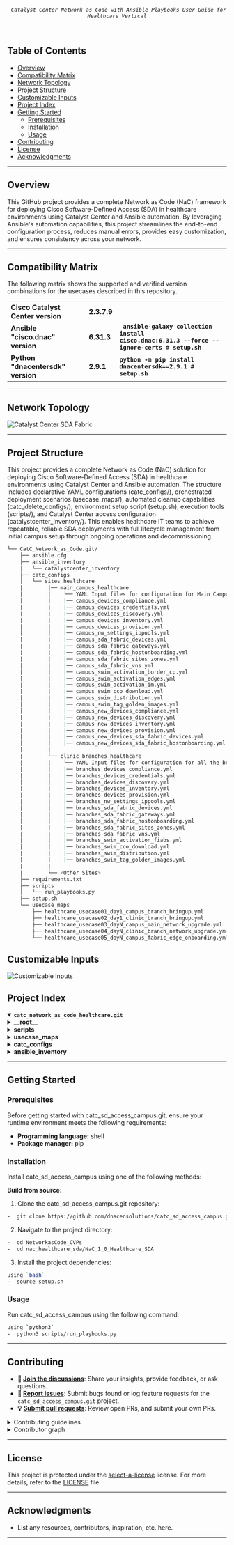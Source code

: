 <p align="center">
	<em><code> Catalyst Center Network as Code with Ansible Playbooks User Guide for Healthcare Vertical</code></em>
</p>
<p align="center">
	<!-- default option, no dependency badges. -->
</p>
<br>

##  Table of Contents

- [Overview](#overview)
- [Compatibility Matrix](#compatibility-matrix)
- [Network Topology](#network-topology)  
- [Project Structure](#project-structure)
- [Customizable Inputs](#customizable-inputs)
- [Project Index](#project-index)
- [Getting Started](#getting-started)
  - [Prerequisites](#prerequisites)
  - [Installation](#installation)
  - [Usage](#usage)
- [Contributing](#contributing)
- [License](#license)
- [Acknowledgments](#acknowledgments)

---
## Overview
This GitHub project provides a complete Network as Code (NaC) framework for deploying Cisco Software-Defined Access (SDA) in healthcare environments using Catalyst Center and Ansible automation.
By leveraging Ansible's automation capabilities, this project streamlines the end-to-end configuration process, reduces manual errors, provides easy customization, and ensures consistency across your network.

---
## Compatibility Matrix
The following matrix shows the supported and verified version combinations for the usecases described in this repository.
			<table>
			<tr>
				<td><b>Cisco Catalyst Center version	</b></td>
				<td><b>2.3.7.9</b></td>
			</tr>
			<tr>
				<td><b>Ansible "cisco.dnac" version</b></td>
				<td><b>6.31.3</b></td>
				<td><b><code> ansible-galaxy collection install cisco.dnac:6.31.3 --force --ignore-certs # setup.sh </code></b></td>
			</tr>
			<tr>
				<td><b>Python "dnacentersdk" version </b></td>
				<td><b>2.9.1</b></td>
				<td><b><code>python -m pip install dnacentersdk==2.9.1 # setup.sh </code></b></td>
			</tr>
			</table>

---
## Network Topology
![Catalyst Center SDA Fabric](images_healthcare_sda/Catc_Healthcare_SDA_Topology.jpg)

---
## Project Structure
This project provides a complete Network as Code (NaC) solution for deploying Cisco Software-Defined Access (SDA) in healthcare environments using Catalyst Center and Ansible automation. The structure includes declarative YAML configurations (catc_configs/), orchestrated deployment scenarios (usecase_maps/), automated cleanup capabilities (catc_delete_configs/), environment setup script (setup.sh), execution tools (scripts/), and Catalyst Center access configuration (catalystcenter_inventory/). This enables healthcare IT teams to achieve repeatable, reliable SDA deployments with full lifecycle management from initial campus setup through ongoing operations and decommissioning.

```sh
└── CatC_Network_as_Code.git/
    ├── ansible.cfg
    ├── ansible_inventory
    │   └── catalystcenter_inventory
    ├── catc_configs
    │   └── sites_healthcare
    |        |── main_campus_healthcare
    |        |    └── YAML Input files for configuration for Main Campus Site
    |        |    |── campus_devices_compliance.yml
    |        |    |── campus_devices_credentials.yml
    |        |    |── campus_devices_discovery.yml
    |        |    |── campus_devices_inventory.yml
    |        |    |── campus_devices_provision.yml
    |        |    |── campus_nw_settings_ippools.yml
    |        |    |── campus_sda_fabric_devices.yml
    |        |    |── campus_sda_fabric_gateways.yml
    |        |    |── campus_sda_fabric_hostonboarding.yml
    |        |    |── campus_sda_fabric_sites_zones.yml
    |        |    |── campus_sda_fabric_vns.yml
    |        |    |── campus_swim_activation_border_cp.yml
    |        |    |── campus_swim_activation_edges.yml
    |        |    |── campus_swim_activation_im.yml
    |        |    |── campus_swim_cco_download.yml
    |        |    |── campus_swim_distribution.yml
    |        |    |── campus_swim_tag_golden_images.yml
    |        |    |── campus_new_devices_compliance.yml
    |        |    |── campus_new_devices_discovery.yml
    |        |    |── campus_new_devices_inventory.yml
    |        |    |── campus_new_devices_provision.yml
    |        |    |── campus_new_devices_sda_fabric_devices.yml
    |        |    |── campus_new_devices_sda_fabric_hostonboarding.yml
    |        |    
    |        └── clinic_branches_healthcare
    |        |    └── YAML Input files for configuration for all the brnaches sites 
    |        |    |── branches_devices_compliance.yml
    |        |    |── branches_devices_credentials.yml
    |        |    |── branches_devices_discovery.yml
    |        |    |── branches_devices_inventory.yml
    |        |    |── branches_devices_provision.yml
    |        |    |── branches_nw_settings_ippools.yml
    |        |    |── branches_sda_fabric_devices.yml
    |        |    |── branches_sda_fabric_gateways.yml
    |        |    |── branches_sda_fabric_hostonboarding.yml
    |        |    |── branches_sda_fabric_sites_zones.yml
    |        |    |── branches_sda_fabric_vns.yml
    |        |    |── branches_swim_activation_fiabs.yml
    |        |    |── branches_swim_cco_download.yml
    |        |    |── branches_swim_distribution.yml
    |        |    |── branches_swim_tag_golden_images.yml
    |        |    
    |        └── <Other Sites> 
    ├── requirements.txt
    ├── scripts
    │   └── run_playbooks.py
    ├── setup.sh
    └── usecase_maps
        ├── healthcare_usecase01_day1_campus_branch_bringup.yml
        ├── healthcare_usecase02_day1_clinic_branch_bringup.yml
        ├── healthcare_usecase03_dayN_campus_main_network_upgrade.yml
        ├── healthcare_usecase04_dayN_clinic_branch_network_upgrade.yml
        └── healthcare_usecase05_dayN_campus_fabric_edge_onboarding.yml
```
## Customizable Inputs
![Customizable Inputs](images_healthcare_sda/guideline.jpg)

## Project Index
<details open>
	<summary><b><code>catc_network_as_code_healthcare.git</code></b></summary>
	<details> <!-- __root__ submodule -->
		<summary><b>__root__</b></summary>
		<blockquote>
			<table>
			<tr>
				<td><b><a href='https://github.com/DNACENSolutions/NetworkasCode_CVPs/tree/main/nac_healthcare_sda/NaC_1_0_Healthcare_SDA/setup.sh'>setup.sh</a></b></td>
				<td><code>-  Setup script to create your python environment and install catalyst center python sdk (dnacentersdk) and ansible collection (cisco.dnac)</code></td>
			</tr>
			<tr>
				<td><b><a href='https://github.com/DNACENSolutions/NetworkasCode_CVPs/tree/main/nac_healthcare_sda/NaC_1_0_Healthcare_SDA/requirements.txt'>requirements.txt</a></b></td>
				<td><code>-  This file contains the required python modules. this file is used by setup.sh script</code></td>
			</tr>
			</table>
		</blockquote>
	</details>
	<details> <!-- scripts submodule -->
		<summary><b>scripts</b></summary>
		<blockquote>
			<table>
			<tr>
				<td><b><a href='https://github.com/DNACENSolutions/NetworkasCode_CVPs/tree/main/nac_healthcare_sda/NaC_1_0_Healthcare_SDA/scripts/run_playbooks.py'>run_playbooks.py</a></b></td>
				<td><code>-  This python tool is to run the ansible playbooks with inputs files preprogrammed in the usecase_maps files. the tool lets you choose option to validate the input, execute the playbook or do both. further it gives option for user to run the catalyst center configuration use cases individually, or in a sub-group of use case, or all the use case in the order specified in the input file selected from usecase_maps directory.</code></td>
			</tr>
			</table>
		</blockquote>
	</details>
	<details> <!-- usecase_maps submodule -->
		<summary><b>usecase_maps </b></summary>
		<blockquote>
			<table>
			<tr>
			    <td><b><a href='https://github.com/DNACENSolutions/NetworkasCode_CVPs/tree/main/nac_healthcare_sda/NaC_1_0_Healthcare_SDA/usecase_maps/healthcare_usecase01_day1_campus_branch_bringup.yml'>healthcare_usecase01_day1_<br>campus_branch_bringup.yml</a></b><br><br>
				<img src="images_healthcare_sda/Campus_small.jpg" width="240" >
				</td>
			<td>
				<code>- This yaml usecase deploys a large main campus fabric with below scale :</code> <br> 
				<code>  2 co-located border/cps, 100 fabric edges; </code><br> 
				<code>  64 virtual networks, 256 ip pools; </code><br>
				<code>  onboard all 150 ports on a 3-member-stack fabric edge </code><br>
                <code>- This usecase consists of 9 operations in below sequence :</code><br>
                <code>  #step1: campus site devices discovery </code><br>
                <code>  #step2: campus site create sda fabric sites fabric zones</code><br>
                <code>  #step3: campus site reserve ip address pools </code><br>
                <code>  #step4: campus site assign virtual networks to fabric </code><br>
                <code>  #step5: campus site assign l2 and l3 gateways to fabric </code><br>
                <code>  #step6: campus site assign devices inventory properties </code><br>
                <code>  #step7: campus site assign and provision devices</code><br>
                <code>  #step8: campus site add devices to fabric site as boder, cp and edge nodes </code><br>
                <code>  #step9: campus site enable host onboarding in fabric edge devices </code>
			</td>
			</tr>
			<tr>
				<td><b><a href='https://github.com/DNACENSolutions/NetworkasCode_CVPs/tree/main/nac_healthcare_sda/NaC_1_0_Healthcare_SDA/usecase_maps/healthcare_usecase02_day1_clinic_branch_bringup.yml'>healthcare_usecase02_day1_<br>clinic_branch_bringup.yml</a></b><br><br>
				 <img src="images_healthcare_sda/Branch_small.jpg" width="240">
				</td>
                <td>
				<code>- This yaml usecase deploys 50 remote branch fiab sites, each with ip transit and sda transit enabled. </code><br>
                <code>- This usecase consists of 8 operations in below sequence :</code><br>
                <code>  #step1: branch sites devices discovery </code><br>
                <code>  #step2: branch sites create sda fabric sites </code><br>
                <code>  #step3: branch sites reserve ip address pools </code><br>
                <code>  #step4: branch sites assign virtual networks to fabric </code><br>
                <code>  #step5: branch sites assign l2 and l3 gateways to fabric </code><br>
                <code>  #step6: branch sites assign devices inventory properties</code><br>
                <code>  #step7: branch sites assign and provision devices </code><br>
                <code>  #step8: branch sites add devices to fabric site as fiab (border|cp|edge) with ip transit and sda transit </code>
				</td>
			</tr>
			<tr>
				<td><b><a href='https://github.com/DNACENSolutions/NetworkasCode_CVPs/tree/main/nac_healthcare_sda/NaC_1_0_Healthcare_SDA/usecase_maps/healthcare_usecase03_dayN_campus_main_network_upgrade.yml'>healthcare_usecase03_dayn_<br>campus_main_network_upgrade.yml</a></b></td>
                <td>
				<code>- This yaml usecase performs network upgrade at main campus site: </code><br>
				<code>  2 co-located border/cps;</code><br>
				<code>  1 intermediate node; </code><br>
				<code>  10 fabric edges </code><br>
                <code>- This usecase consists of 7 operations in below sequence :</code><br>
                <code>  #step1: swim upgrade the devices on sites - cco download</code><br>
                <code>  #step2: swim upgrade the devices on sites - tagging golden images</code><br>
                <code>  #step3: swim upgrade the devices on sites - image distribution</code><br>
                <code>  #step4: swim upgrade the devices on sites - image activation on edge nodes</code><br>
                <code>  #step5: swim upgrade the devices on sites - image activation on intermedia-nodes</code><br>
                <code>  #step6: swim upgrade the devices on sites - image activation on border-cp-nodes</code><br>
                <code>  #step7: post swim network devices compliance check</code>
				</td>
			</tr>
			<tr>
				<td><b><a href='https://github.com/DNACENSolutions/NetworkasCode_CVPs/tree/main/nac_healthcare_sda/NaC_1_0_Healthcare_SDA/usecase_maps/healthcare_usecase04_dayN_clinic_branch_network_upgrade.yml'>healthcare_usecase04_dayn_<br>clinic_branch_network_upgrade.ym</a></b></td>
                <td>
				<code>- This yaml usecase performs network ugrade at 5 remote branches, each with fiab.</code><br>
                <code>- This usecase consists of 5 operations in below sequence : </code><br>
                <code>  #step1: swim upgrade the devices on sites - cco download</code><br>
                <code>  #step2: swim upgrade the devices on sites - tagging golden images</code><br>
                <code>  #step3: swim upgrade the devices on sites - image distribution</code><br>
                <code>  #step4: swim upgrade the devices on sites - image activation on fiab nodes</code><br>
                <code>  #step5: post swim network devices compliance check </code>
				</td>
			</tr>
			<tr>
				<td><b><a href='https://github.com/DNACENSolutions/NetworkasCode_CVPs/tree/main/nac_healthcare_sda/NaC_1_0_Healthcare_SDA/usecase_maps/healthcare_usecase05_dayN_campus_fabric_edge_onboarding.yml'>healthcare_usecase05_dayn_<br>campus_fabric_edge_onboarding.yml</a></b></td>
                <td>
				<code>- This yaml usecase performs network expansion via onboarding a new fabric edge and onboarding all ports on this edge device for wired and wireless applications. </code><br>
                <code>- This usecase consists of 6 operations in below sequence:</code><br>
                <code>  #step1 : discover new devices for the site</code><br>
                <code>  #step2 : assign new devices inventory properties</code><br>
                <code>  #step3 : assign new devices to sites and provision new devices on sites</code><br>
                <code>  #step4 : add new devices to fabric as edge(s) </code><br>
                <code>  #step5 : manage host port onboarding on new edge devices</code><br>
                <code>  #step6 : check network compliance on new devices </code>
				</td>
			</tr>
			</table>
		</blockquote>
	</details>
	<details> <!-- catc_configs submodule -->
		<summary><b>catc_configs</b></summary>
		<blockquote>
			<details>
				<summary><b>sites</b></summary>
				<blockquote>
					<details>
						<summary><b>main_campus_healthcare</b></summary>
						<blockquote>
							<table>
							<tr>
								<td><b><a href='https://github.com/DNACENSolutions/NetworkasCode_CVPs/tree/main/nac_healthcare_sda/NaC_1_0_Healthcare_SDA/catc_configs/sites_healthcare/main_campus_healthcare/campus_devices_discovery.yml'> campus_devices_discovery.yml </a></b></td>
								<td>
								<code>- This file contains configurations required to discover network devices and add them to the inventory.</code><br> 
								<code>- This example discovers devices via ip address range(s) </code><br> 
								<code>- Related playbook <a href='https://github.com/cisco-en-programmability/catalyst-center-ansible-iac/blob/main/workflows/device_discovery/readme.md'>device_discovery_playbook</a></code>
								</td>
							</tr>
							<tr>
								<td><b><a href='https://github.com/DNACENSolutions/NetworkasCode_CVPs/tree/main/nac_healthcare_sda/NaC_1_0_Healthcare_SDA/catc_configs/sites_healthcare/main_campus_healthcare/campus_sda_fabric_sites_zones.yml'>campus_sda_fabric_sites_zones.yml</a></b></td>
								<td>
								<code>- This file contains configuration required to create fabric sites. </code><br> 
								<code>- This example create a single fabric site. </code><br>
								<code>- Related playbook <a href='https://github.com/cisco-en-programmability/catalyst-center-ansible-iac/blob/main/workflows/sda_fabric_sites_zones/readme.md'>sda_fabric_sites_zones_playbook</a></code>
								</td>
							</tr>
							<tr>
								<td><b><a href='https://github.com/DNACENSolutions/NetworkasCode_CVPs/tree/main/nac_healthcare_sda/NaC_1_0_Healthcare_SDA/catc_configs/sites_healthcare/main_campus_healthcare/campus_nw_settings_ippools.yml'>campus_nw_settings_ippools.yml</a></b></td>
								<td>
									<code>- This file contains configurations required to design and reserve the IP pools for the site.</code><br>
									<code>- This example reserves 256 IP pools for the campus site.</code><br>
									<code>- Related playbook <a href='https://github.com/cisco-en-programmability/catalyst-center-ansible-iac/blob/main/workflows/network_settings/readme.md'>network_settings_playbook</a></code>
								</td>
							</tr>
							<tr>
								<td><b><a href='https://github.com/DNACENSolutions/NetworkasCode_CVPs/tree/main/nac_healthcare_sda/NaC_1_0_Healthcare_SDA/catc_configs/sites_healthcare/main_campus_healthcare/campus_sda_fabric_vns.yml'>campus_sda_fabric_vns.yml</a></b></td>
								<td>
									<code>- This file contains configurations required to assign VNs (virtual networks) to fabric sites.</code><br>
									<code>- This example assigns a total of 64 VNs to a single fabric.</code><br><br>
									<code>⚠️ Scale consideration:</code><br>
									<code>- Catalyst Center 2.3.7.9 R-API for adding VNs supports max 20 VNs per payload. For more than 20, construct YAML in blocks (each block &lt;=20 VNs).</code><br><br>
									<code>✏️ Example YAML (add 40 VNs to a fabric):</code><br>
									<code>sda_fabric_virtual_networks_details:</code><br>
									<code># add first 20 VNs</code><br>
									<code>- virtual_networks:</code><br>
									<code>&emsp;- vn_name: "scale_vn_1"</code><br>
									<code>&emsp;&emsp;fabric_site_locations:</code><br>
									<code>&emsp;&emsp;...</code><br>
									<code>&emsp;- vn_name: "scale_vn_20"</code><br>
									<code>&emsp;&emsp;fabric_site_locations:</code><br>
									<code># add next 20 VNs</code><br>
									<code>- virtual_networks:</code><br>
									<code>&emsp;- vn_name: "scale_vn_21"</code><br>
									<code>&emsp;&emsp;fabric_site_locations:</code><br>
									<code>&emsp;&emsp;...</code><br>
									<code>&emsp;- vn_name: "scale_vn_40"</code><br>
									<code>&emsp;&emsp;fabric_site_locations:</code><br><br>
									<code>- Related playbook <a href='https://github.com/cisco-en-programmability/catalyst-center-ansible-iac/blob/main/workflows/sda_virtual_networks_l2_l3_gateways/readme.md'>sda_virtual_networks_l2_l3_gateways_playbook</a></code>
								</td>
							</tr>
							<tr>
								<td><b><a href='https://github.com/DNACENSolutions/NetworkasCode_CVPs/tree/main/nac_healthcare_sda/NaC_1_0_Healthcare_SDA/catc_configs/sites_healthcare/main_campus_healthcare/campus_sda_fabric_gateways.yml'>campus_sda_fabric_gateways.yml</a></b></td>
								<td>
									<code>- This file contains configurations required to assign L2 and L3 (anycast) gateways to fabric sites.</code><br>
									<code>- This example assigns a total of 256 L3 anycast gateways (4 gateways per VN × 64 VNs).</code><br><br>
									<code>⚠️ Scale consideration:</code><br>
									<code>- Catalyst Center 2.3.7.9 R-API for adding gateways supports max 20 gateways per payload. For more than 20, construct YAML in blocks (each block &lt;=20 gateways).</code><br><br>
									<code>✏️ Example YAML (add 40 gateways to a fabric):</code><br>
									<code>sda_fabric_virtual_networks_details:</code><br>
									<code># add first 20 gateways</code><br>
									<code>- anycast_gateways:</code><br>
									<code>&emsp;- vn_name: "any_vn"</code><br>
									<code>&emsp;&emsp;fabric_site_locations:</code><br>
									<code>&emsp;&emsp;ip_pool_name: "scale_pool_1"</code><br>
									<code>&emsp;&emsp;...</code><br>
									<code>&emsp;- vn_name: "any_vn"</code><br>
									<code>&emsp;&emsp;fabric_site_locations:</code><br>
									<code>&emsp;&emsp;ip_pool_name: "scale_pool_20"</code><br>
									<code># add next 20 gateways</code><br>
									<code>- anycast_gateways:</code><br>
									<code>&emsp;- vn_name: "any_vn"</code><br>
									<code>&emsp;&emsp;fabric_site_locations:</code><br>
									<code>&emsp;&emsp;ip_pool_name: "scale_pool_21"</code><br>
									<code>&emsp;&emsp;...</code><br>
									<code>&emsp;- vn_name: "any_vn"</code><br>
									<code>&emsp;&emsp;fabric_site_locations:</code><br>
									<code>&emsp;&emsp;ip_pool_name: "scale_pool_40"</code><br><br>
									<code>- Related playbook <a href='https://github.com/cisco-en-programmability/catalyst-center-ansible-iac/blob/main/workflows/sda_virtual_networks_l2_l3_gateways/readme.md'>sda_virtual_networks_l2_l3_gateways_playbook</a></code>
								</td>
							</tr>
							<tr>
								<td><b><a href='https://github.com/DNACENSolutions/NetworkasCode_CVPs/tree/main/nac_healthcare_sda/NaC_1_0_Healthcare_SDA/catc_configs/sites_healthcare/main_campus_healthcare/campus_devices_inventory.yml'>campus_devices_inventory.yml</a></b></td>
								<td>
									<code>- This file contains configurations for inventory operations: add, assign to site, provision, update, resync, role change, delete.</code><br>
									<code>- This example assigns roles (access, distribution, core, border) to all devices.</code><br>
									<code>- Related playbook <a href='https://github.com/cisco-en-programmability/catalyst-center-ansible-iac/blob/main/workflows/inventory/readme.md'>inventory_playbook</a></code>
								</td>
							</tr>
							<tr>
								<td><b><a href='https://github.com/DNACENSolutions/NetworkasCode_CVPs/tree/main/nac_healthcare_sda/NaC_1_0_Healthcare_SDA/catc_configs/sites_healthcare/main_campus_healthcare/campus_devices_provision.yml'>campus_devices_provision.yml</a></b></td>
								<td>
									<code>- This file contains configurations for provisioning operations (assign, provision, reprovision, unprovision).</code><br>
									<code>- This example assigns devices to the site and provisions them.</code><br>
									<code>- Related playbook <a href='https://github.com/cisco-en-programmability/catalyst-center-ansible-iac/blob/main/workflows/provision/readme.md'>provision_playbook</a></code>
								</td>
							</tr>
							<tr>
								<td><b><a href='https://github.com/DNACENSolutions/NetworkasCode_CVPs/tree/main/nac_healthcare_sda/NaC_1_0_Healthcare_SDA/catc_configs/sites_healthcare/main_campus_healthcare/campus_sda_fabric_devices.yml'>campus_sda_fabric_devices.yml</a></b></td>
								<td>
									<code>- This file contains configurations for fabric device roles (control plane, border, edge, wireless controller) and border L2/L3 handoff settings.</code><br>
									<code>- This example assigns 2 border/CP nodes and 100 edge nodes in a single fabric site.</code><br><br>
									<code>⚠️ Performance consideration:</code><br>
									<code>- When multiple fabric sites exist, place all devices for the same fabric into a single list to generate one fabric task, reducing orchestration overhead.</code><br>
									<code>✏️ Example (2 fabric sites):</code><br>
									<code>fabric_devices_details:</code><br>
									<code>- fabric_devices:</code><br>
									<code>&emsp;fabric_name: "scale_fabric_1"</code><br>
									<code>&emsp;device_config:</code><br>
									<code>&emsp;&emsp;- device_ip: ip_1</code><br>
									<code>&emsp;&emsp;&emsp;device_roles: [control_plane_node, border_node]</code><br>
									<code>&emsp;&emsp;- device_ip: ip_2</code><br>
									<code>&emsp;&emsp;&emsp;device_roles: [edge_node]</code><br>
									<code>&emsp;&emsp;...</code><br>
									<code>- fabric_devices:</code><br>
									<code>&emsp;fabric_name: "scale_fabric_2"</code><br>
									<code>&emsp;device_config:</code><br>
									<code>&emsp;&emsp;- device_ip: ip_a</code><br>
									<code>&emsp;&emsp;&emsp;device_roles: [control_plane_node, border_node]</code><br>
									<code>&emsp;&emsp;- device_ip: ip_b</code><br>
									<code>&emsp;&emsp;&emsp;device_roles: [edge_node]</code><br><br>
									<code>⚠️ Dependency consideration:</code><br>
									<code>- If a fabric site has zones, create/control-plane/border devices at the site level before adding devices under zones.</code><br>
									<code>✏️ Example (site + child zone):</code><br>
									<code>fabric_devices_details:</code><br>
									<code>- fabric_devices:</code><br>
									<code>&emsp;fabric_name: "fabric_site"</code><br>
									<code>&emsp;device_config:</code><br>
									<code>&emsp;&emsp;- device_ip: ip_cp_border</code><br>
									<code>&emsp;&emsp;&emsp;device_roles: [control_plane_node, border_node]</code><br>
									<code>&emsp;&emsp;- device_ip: ip_edge_1</code><br>
									<code>&emsp;&emsp;&emsp;device_roles: [edge_node]</code><br>
									<code>- fabric_devices:</code><br>
									<code>&emsp;fabric_name: "fabric_zone"</code><br>
									<code>&emsp;device_config:</code><br>
									<code>&emsp;&emsp;- device_ip: ip_zone_edge_1</code><br>
									<code>&emsp;&emsp;&emsp;device_roles: [edge_node]</code><br><br>
									<code>⚠️ Scale consideration:</code><br>
									<code>- Catalyst Center 2.3.7.9 R-API max: 50 devices per payload per fabric. The playbook auto-batches beyond 50 while you can still list all devices together.</code><br>
									<code>✏️ Example (100 devices single fabric):</code><br>
									<code>fabric_devices_details:</code><br>
									<code>- fabric_devices:</code><br>
									<code>&emsp;fabric_name: "big_fabric_site"</code><br>
									<code>&emsp;device_config:</code><br>
									<code>&emsp;&emsp;- device_ip: ip_1</code><br>
									<code>&emsp;&emsp;&emsp;device_roles: [control_plane_node, border_node]</code><br>
									<code>&emsp;&emsp;- device_ip: ip_2</code><br>
									<code>&emsp;&emsp;&emsp;device_roles: [edge_node]</code><br>
									<code>&emsp;&emsp;...</code><br>
									<code>&emsp;&emsp;- device_ip: ip_100</code><br>
									<code>&emsp;&emsp;&emsp;device_roles: [edge_node]</code><br>
									<code>- Related playbook <a href='https://github.com/cisco-en-programmability/catalyst-center-ansible-iac/blob/main/workflows/sda_fabric_device_roles/readme.md'>sda_fabric_device_roles_playbook</a></code>
								</td>
							</tr>
							<tr>
								<td><b><a href='https://github.com/DNACENSolutions/NetworkasCode_CVPs/tree/main/nac_healthcare_sda/NaC_1_0_Healthcare_SDA/catc_configs/sites_healthcare/main_campus_healthcare/campus_sda_fabric_hostonboarding.yml'>campus_sda_fabric_hostonboarding.yml</a></b></td>
								<td>
									<code>- This file contains configurations for host (port) onboarding: add/update/delete port assignments and port channels.</code><br>
									<code>- This example onboards 150+ ports on a 3-member stack edge.</code><br>
									<code>⚠️ Scale: API supports max 400 ports per payload; split large sets into blocks.</code><br>
									<code>- Related playbook <a href='https://github.com/cisco-en-programmability/catalyst-center-ansible-iac/blob/main/workflows/sda_hostonboarding/readme.md'>sda_hostonboarding_playbook</a></code>
								</td>
							</tr>
							<tr>
								<td><b><a href='https://github.com/DNACENSolutions/NetworkasCode_CVPs/tree/main/nac_healthcare_sda/NaC_1_0_Healthcare_SDA/catc_configs/sites_healthcare/main_campus_healthcare/campus_swim_cco_download.yml'>campus_swim_cco_download.yml</a></b></td>
								<td>
									<code>- This file contains configurations for image lifecycle: CCO download, tagging, distribution, activation.</code><br>
									<code>- This example downloads Catalyst images from CCO into the repository.</code><br>
									<code>- Related playbook <a href='https://github.com/cisco-en-programmability/catalyst-center-ansible-iac/blob/main/workflows/swim/readme.md'>swim_playbook</a></code>
								</td>
							</tr>
							<tr>
								<td><b><a href='https://github.com/DNACENSolutions/NetworkasCode_CVPs/tree/main/nac_healthcare_sda/NaC_1_0_Healthcare_SDA/catc_configs/sites_healthcare/main_campus_healthcare/campus_swim_tag_golden_images.yml'>campus_swim_tag_golden_images.yml</a></b></td>
								<td>
									<code>- This file contains configurations for golden image tagging and management.</code><br>
									<code>- This example tags golden images for target devices.</code><br>
									<code>- Related playbook <a href='https://github.com/cisco-en-programmability/catalyst-center-ansible-iac/blob/main/workflows/swim/readme.md'>swim_playbook</a></code>
								</td>
							</tr>
							<tr>
								<td><b><a href='https://github.com/DNACENSolutions/NetworkasCode_CVPs/tree/main/nac_healthcare_sda/NaC_1_0_Healthcare_SDA/catc_configs/sites_healthcare/main_campus_healthcare/campus_swim_distribution.yml'>campus_swim_distribution.yml</a></b></td>
								<td>
									<code>- This file contains configurations for image distribution to devices.</code><br>
									<code>- This example distributes staged images to targets.</code><br>
									<code>- Related playbook <a href='https://github.com/cisco-en-programmability/catalyst-center-ansible-iac/blob/main/workflows/swim/readme.md'>swim_playbook</a></code>
								</td>
							</tr>
							<tr>
								<td><b><a href='https://github.com/DNACENSolutions/NetworkasCode_CVPs/tree/main/nac_healthcare_sda/NaC_1_0_Healthcare_SDA/catc_configs/sites_healthcare/main_campus_healthcare/campus_swim_activation_edges.yml'>campus_swim_activation_edges.yml</a></b></td>
								<td>
									<code>- This file contains configurations for image activation on edge devices.</code><br>
									<code>- This example activates images on edge nodes.</code><br>
									<code>- Related playbook <a href='https://github.com/cisco-en-programmability/catalyst-center-ansible-iac/blob/main/workflows/swim/readme.md'>swim_playbook</a></code>
								</td>
							</tr>
							<tr>
								<td><b><a href='https://github.com/DNACENSolutions/NetworkasCode_CVPs/tree/main/nac_healthcare_sda/NaC_1_0_Healthcare_SDA/catc_configs/sites_healthcare/main_campus_healthcare/campus_swim_activation_im.yml'>campus_swim_activation_im.yml</a></b></td>
								<td>
									<code>- This file contains configurations for image activation on intermediate devices.</code><br>
									<code>- This example activates images on intermediate nodes.</code><br>
									<code>- Related playbook <a href='https://github.com/cisco-en-programmability/catalyst-center-ansible-iac/blob/main/workflows/swim/readme.md'>swim_playbook</a></code>
								</td>
							</tr>
							<tr>
								<td><b><a href='https://github.com/DNACENSolutions/NetworkasCode_CVPs/tree/main/nac_healthcare_sda/NaC_1_0_Healthcare_SDA/catc_configs/sites_healthcare/main_campus_healthcare/campus_swim_activation_border_cp.yml'>campus_swim_activation_border_cp.yml</a></b></td>
								<td>
									<code>- This file contains configurations for image activation on border and control-plane devices.</code><br>
									<code>- This example activates images on border/CP nodes.</code><br>
									<code>- Related playbook <a href='https://github.com/cisco-en-programmability/catalyst-center-ansible-iac/blob/main/workflows/swim/readme.md'>swim_playbook</a></code>
								</td>
							</tr>
							<tr>
								<td><b><a href='https://github.com/DNACENSolutions/NetworkasCode_CVPs/tree/main/nac_healthcare_sda/NaC_1_0_Healthcare_SDA/catc_configs/sites_healthcare/main_campus_healthcare/campus_devices_compliance.yml'>campus_devices_compliance.yml</a></b></td>
								<td>
									<code>- This file contains configurations for device compliance assessment.</code><br>
									<code>- This example runs compliance checks on multiple fabric devices.</code><br>
									<code>- Related playbook <a href='https://github.com/cisco-en-programmability/catalyst-center-ansible-iac/blob/main/workflows/network_compliance/readme.md'>network_compliance_playbook</a></code>
								</td>
							</tr>
							<tr>
								<td><b><a href='https://github.com/DNACENSolutions/NetworkasCode_CVPs/tree/main/nac_healthcare_sda/NaC_1_0_Healthcare_SDA/catc_configs/sites_healthcare/main_campus_healthcare/campus_new_devices_discovery.yml'>campus_new_devices_discovery.yml</a></b></td>
								<td>
									<code>- This file contains configurations required to discover new network devices and add them to the inventory.</code><br>
									<code>- This example discovers a single new device.</code><br>
									<code>- Related playbook <a href='https://github.com/cisco-en-programmability/catalyst-center-ansible-iac/blob/main/workflows/device_discovery/readme.md'>device_discovery_playbook</a></code>
								</td>
							</tr>							
							<tr>
								<td><b><a href='https://github.com/DNACENSolutions/NetworkasCode_CVPs/tree/main/nac_healthcare_sda/NaC_1_0_Healthcare_SDA/catc_configs/sites_healthcare/main_campus_healthcare/campus_new_devices_inventory.yml'>campus_new_devices_inventory.yml</a></b></td>
								<td>
									<code>- This file contains configurations for inventory operations for a newly discovered device.</code><br>
									<code>- This example assigns the access role to the new device.</code><br>
									<code>- Related playbook <a href='https://github.com/cisco-en-programmability/catalyst-center-ansible-iac/blob/main/workflows/inventory/readme.md'>inventory_playbook</a></code>
								</td>
							</tr>
							<tr>
								<td><b><a href='https://github.com/DNACENSolutions/NetworkasCode_CVPs/tree/main/nac_healthcare_sda/NaC_1_0_Healthcare_SDA/catc_configs/sites_healthcare/main_campus_healthcare/campus_new_devices_provision.yml'>campus_new_devices_provision.yml</a></b></td>
								<td>
									<code>- This file contains provisioning configurations for the newly discovered device.</code><br>
									<code>- This example assigns the new device to the site and provisions it.</code><br>
									<code>- Related playbook <a href='https://github.com/cisco-en-programmability/catalyst-center-ansible-iac/blob/main/workflows/provision/readme.md'>provision_playbook</a></code>
								</td>
							</tr>
							<tr>
								<td><b><a href='https://github.com/DNACENSolutions/NetworkasCode_CVPs/tree/main/nac_healthcare_sda/NaC_1_0_Healthcare_SDA/catc_configs/sites_healthcare/main_campus_healthcare/campus_new_devices_sda_fabric_devices.yml'>campus_new_devices_sda_fabric_devices.yml</a></b></td>
								<td>
									<code>- This file contains configurations to add the new device to the fabric as an edge node.</code><br>
									<code>- This example assigns fabric edge role to the new device.</code><br>
									<code>- Related playbook <a href='https://github.com/cisco-en-programmability/catalyst-center-ansible-iac/blob/main/workflows/sda_fabric_device_roles/readme.md'>sda_fabric_device_roles_playbook</a></code>
								</td>
							</tr>							
							<tr>
								<td><b><a href='https://github.com/DNACENSolutions/NetworkasCode_CVPs/tree/main/nac_healthcare_sda/NaC_1_0_Healthcare_SDA/catc_configs/sites_healthcare/main_campus_healthcare/campus_new_devices_compliance.yml'>campus_new_devices_compliance.yml</a></b></td>
								<td>
									<code>- This file contains configurations to perform compliance check on the new device.</code><br>
									<code>- This example runs compliance for a single device.</code><br>
									<code>- Related playbook <a href='https://github.com/cisco-en-programmability/catalyst-center-ansible-iac/blob/main/workflows/network_compliance/readme.md'>network_compliance_playbook</a></code>
								</td>
							</tr>							
							</table>
						</blockquote>
					</details>
					<details>
						<summary><b>clinic_branches_healthcare</b></summary>
						<blockquote>
							<table>
							<tr>
								<td><b><a href='https://github.com/DNACENSolutions/NetworkasCode_CVPs/tree/main/nac_healthcare_sda/NaC_1_0_Healthcare_SDA/catc_configs/sites_healthcare/clinic_branches_healthcare/branches_device_discovery.yml'>branches_device_discovery.yml</a></b></td>
								<td>
								<code>- This file contains configurations required to discover network devices and add them to the inventory. </code><br>
								<code>- This example discovers devices via ip address range(s)</code><br>
								<code>- Related playbook <a href='https://github.com/cisco-en-programmability/catalyst-center-ansible-iac/blob/main/workflows/device_discovery/readme.md'>device_discovery_playbook</a></code>
								</td>
							</tr>
							<tr>
								<td><b><a href='https://github.com/DNACENSolutions/NetworkasCode_CVPs/tree/main/nac_healthcare_sda/NaC_1_0_Healthcare_SDA/catc_configs/sites_healthcare/clinic_branches_healthcare/branches_sda_fabric_sites_zones.yml'>branches_sda_fabric_sites_zones.yml</a></b></td>
								<td>
								<code>- This file contains configuration required to create fabric sites. </code><br>
								<code>- This example creates 50 remote branch sites with closed-authetication profile </code><br> 
								<code>- Related playbook <a href='https://github.com/cisco-en-programmability/catalyst-center-ansible-iac/blob/main/workflows/sda_fabric_sites_zones/readme.md'>sda_fabric_sites_zones_playbook</a></code>
								</td>
							</tr>
							<tr>
								<td><b><a href='https://github.com/DNACENSolutions/NetworkasCode_CVPs/tree/main/nac_healthcare_sda/NaC_1_0_Healthcare_SDA/catc_configs/sites_healthcare/clinic_branches_healthcare/branches_nw_settings_ippools.yml'>branches_nw_settings_ippools.yml</a></b></td>
								<td>
								<code>- This file contains configurations required to design and reserve the ip pools for the site.</code> <br>
								<code>- This example reserves 150 ip pools across 50 branch sites. </code><br>
								<code>- Reserve ip address pools for each branch sites. <br> ❯ related playbook <a href='https://github.com/cisco-en-programmability/catalyst-center-ansible-iac/blob/main/workflows/network_settings/readme.md'>network_settings_playbook</a></code>
								</td>
							</tr>
							<tr>
								<td><b><a href='https://github.com/DNACENSolutions/NetworkasCode_CVPs/tree/main/nac_healthcare_sda/NaC_1_0_Healthcare_SDA/catc_configs/sites_healthcare/clinic_branches_healthcare/branches_sda_fabric_vns.yml'>branches_sda_fabric_vns.yml</a></b></td>
								<td>
								<code>- This file contains configurations required to assign vns (virtual networks) to fabric sites.</code><br>
								<code>- This example assign 50 vns across 50 fabric sites (1 vns per fabric x 50 fabric sites), and assign infra_vn to all 50 fabric sites </code><br>
								<code>⚠️ Scale consideration:</code><br>
								<code>catc 2.3.7.9 rapi for adding vn supports max 20 vn per payload. with more than 20 vns, yaml needs to be constructed in blocks where each block contains 20 vns.</code><br>
								<code>catc 2.3.7.9 rapi for adding vn , a single virtual network cannot be assigned to more than 200 unique fabric sites or zones in a single request. with more than 200 fabric sites/zones which shared the same vn, yaml needs to be constructed in blocks where each block contains 200 sites/zones.</code><br>
								<code>✏️ example yaml (add 40 vns to fabric)</code><br>
								<code>sda_fabric_virtual_networks_details:</code><br>
								<code># add first 20 vn</code><br>
								<code>- virtual_networks:</code><br>
								<code>&emsp; - vn_name: "scale_vn_1"</code><br>
								<code>&emsp; &emsp;   fabric_site_locations:</code><br>
								<code>&emsp; &emsp;   ...</code><br>
								<code>&emsp; - vn_name: "scale_vn_20"</code><br>
								<code>&emsp; &emsp;    fabric_site_locations:</code><br>
								<code># add next 20 vn</code><br>
								<code>- virtual_networks:</code><br>
								<code>&emsp; - vn_name: "scale_vn_21"</code><br>
								<code>&emsp; &emsp;   fabric_site_locations:</code><br>
								<code>&emsp; &emsp;   ...</code><br>
								<code>&emsp; - vn_name: "scale_vn_40"</code><br>
								<code>&emsp; &emsp;  fabric_site_locations:</code><br>
								<code>✏️ example yaml (add 1 vns to 300 fabric sites)</code><br>
								<code>sda_fabric_virtual_networks_details:</code><br>
								<code># assign "infra_vn" to first 200 sites</code><br>
								<code>- virtual_networks:</code><br>
								<code>&emsp; - vn_name: "infra_vn"</code><br>
								<code>&emsp; &emsp;   fabric_site_locations:</code><br>
								<code>&emsp; &emsp; &emsp; - site_name_hierarchy: "branch_site_1"</code><br>
								<code>&emsp; &emsp; &emsp; &emsp; fabric_type:  "fabric_site"</code><br>
								<code>&emsp; &emsp;   ...</code><br>
								<code>&emsp; &emsp; &emsp; - site_name_hierarchy: "branch_site_200"</code><br>
								<code>&emsp; &emsp; &emsp; &emsp; fabric_type:  "fabric_site"</code><br>
								<code># assign "infra_vn" to next 100 sites</code><br>
								<code>- virtual_networks:</code><br>
								<code>&emsp; - vn_name: "infra_vn"</code><br>
								<code>&emsp; &emsp;   fabric_site_locations:</code><br>
								<code>&emsp; &emsp; &emsp; - site_name_hierarchy: "branch_site_201"</code><br>
								<code>&emsp; &emsp; &emsp; &emsp; fabric_type:  "fabric_site"</code><br>
								<code>&emsp; &emsp;   ...</code><br>
								<code>&emsp; &emsp; &emsp; - site_name_hierarchy: "branch_site_300"</code><br>
								<code>&emsp; &emsp; &emsp; &emsp; fabric_type:  "fabric_site"</code><br>
								<code>-  related playbook <a href='https://github.com/cisco-en-programmability/catalyst-center-ansible-iac/blob/main/workflows/sda_virtual_networks_l2_l3_gateways/readme.md'>sda_virtual_networks_l2_l3_gateways_playbook</a></code>
								</td>
							</tr>
							<tr>
								<td><b><a href='https://github.com/DNACENSolutions/NetworkasCode_CVPs/tree/main/nac_healthcare_sda/NaC_1_0_Healthcare_SDA/catc_configs/sites_healthcare/clinic_branches_healthcare/branches_sda_fabric_gateways.yml'>branches_sda_fabric_gateways.yml</a></b></td>
								</td>
								<td>
								<code>-  This file contains configurations required to assign l2 gateways and l3 gateways to fabric sites.</code><br>
								<code>-  This example assign total 100 l3 anycast gateways to fabric sites. 2 gateways per fabric_site x 50 fabric sites.</code><br>
								<code>⚠️ Scale consideration:</code><br>
								<code>catc 2.3.7.9 rapi for adding gw supports max 20 gw per payload. with more than 20 gws, yaml needs to be constructed in blocks where each block contains 20 gws.</code><br>
								<code>✏️ example yaml (add 40 gws to fabric)</code><br>
								<code>sda_fabric_virtual_networks_details:</code><br>
								<code># add first 20 gateways</code><br>
								<code>- anycast_gateways:</code><br>
								<code>&emsp; - vn_name: "any_vn"</code><br>
								<code>&emsp; &emsp;   fabric_site_locations:</code><br>
								<code>&emsp; &emsp;   ip_pool_name: "scale_pool_1"</code><br>
								<code>&emsp; &emsp;   ...</code><br>
								<code>&emsp; - vn_name: "any_vn"</code><br>
								<code>&emsp; &emsp;   fabric_site_locations:</code><br>
								<code>&emsp; &emsp;   ip_pool_name: "scale_pool_20"</code><br>
								<code># add next 20 gateways</code><br>
								<code>- anycast_gateways:</code><br>
								<code>&emsp; - vn_name: "any_vn"</code><br>
								<code>&emsp; &emsp;   fabric_site_locations:</code><br>
								<code>&emsp; &emsp;   ip_pool_name: "scale_pool_21"</code><br>
								<code>&emsp; &emsp;   ...</code><br>
								<code>&emsp; - vn_name: "any_vn"</code><br>
								<code>&emsp; &emsp;   fabric_site_locations:</code><br>
								<code>&emsp; &emsp;   ip_pool_name: "scale_pool_40"</code><br>
								<code>-  assign 2 l3 gateways to each of the 50 fabric sites.</code><br>
								<code>❯ related playbook <a href='https://github.com/cisco-en-programmability/catalyst-center-ansible-iac/blob/main/workflows/sda_virtual_networks_l2_l3_gateways/readme.md'>sda_virtual_networks_l2_l3_gateways_playbook</a></code>
								</td>
							</tr>
							<tr>
								<td><b><a href='https://github.com/DNACENSolutions/NetworkasCode_CVPs/tree/main/nac_healthcare_sda/NaC_1_0_Healthcare_SDA/catc_configs/sites_healthcare/clinic_branches_healthcare/branches_inventory.yml'>branches_inventory.yml</a></b></td>
								<td>
								<code>- This file contains configuration related to various inventory management tasks within your network, such as adding devices, assigning devices to sites, provisioning, updating devices, resyncing  devices, changing device roles, and deleting devices from the inventory. </code><br>
								<code>- This example assigns inventory role - Access - to all 50 devices accorss 50 sites. </code><br>
								<code>- Related playbook <a href='https://github.com/cisco-en-programmability/catalyst-center-ansible-iac/blob/main/workflows/inventory/readme.md'>inventory_playbook</a></code>
								</td>
							</tr>
							<tr>
								<td><b><a href='https://github.com/DNACENSolutions/NetworkasCode_CVPs/tree/main/nac_healthcare_sda/NaC_1_0_Healthcare_SDA/catc_configs/sites_healthcare/clinic_branches_healthcare/branches_devices_provision.yml'>branches_devices_provision.yml</a></b></td>
								<td>
								<code>- This file contains configurations related to device provisioning, such as assigning device to sites, provisioning, reprovisioning and deleting provisioned devices in catalyst center inventory. </code><br> 
								<code>- This example assigns devices to sites and provision devices in all 50 sites. </code><br>
								<code>- Related playbook <a href='https://github.com/cisco-en-programmability/catalyst-center-ansible-iac/blob/main/workflows/provision/readme.md'>provision_playbook</a></code>
								</td>
							</tr>
							<tr>
								<td><b><a href='https://github.com/DNACENSolutions/NetworkasCode_CVPs/tree/main/nac_healthcare_sda/NaC_1_0_Healthcare_SDA/catc_configs/sites_healthcare/clinic_branches_healthcare/branches_sda_fabric_devices.yml'>branches_sda_fabric_devices.yml</a></b></td>
								<td>
								<code>- This file contains configurations related to fabric device roles, such as assigning and managing device roles (control plane node, edge node, border node, wireless controller) within the sda fabric. this file also contains configuration of border settings for layer 2 and layer 3 handoffs. </code><br> 
								<code>- This example assigns all 50 fiab (border/cp/edge) across 50 fabric sites (1 fiab per fabric_site x 50 fabric sites) </code><br>
								<code>- Related playbook <a href='https://github.com/cisco-en-programmability/catalyst-center-ansible-iac/blob/main/workflows/sda_hostonboarding/readme.md'>sda_hostonboarding_playbook</a></code>
								</td>
							</tr>
							<tr>
								<td><b><a href='https://github.com/DNACENSolutions/NetworkasCode_CVPs/tree/main/nac_healthcare_sda/NaC_1_0_Healthcare_SDA/catc_configs/sites_healthcare/clinic_branches_healthcare/branches_swim_cco_download.yml'>branches_swim_cco_download.yml</a></b></td>
								<td>
								<code>- This file contains configuration related to manage and upgrade software images on cisco devices, such as image download, golden image tagging, image distribution and image activation </code><br>
								<code>- This example download catalyst switch software image from cco to catalyst center image repository . </code><br>
								<code>- Related playbook <a href='https://github.com/cisco-en-programmability/catalyst-center-ansible-iac/blob/main/workflows/swim/readme.md'>swim_playbook</a></code>
								</td>
							</tr>
							<tr>
								<td><b><a href='https://github.com/DNACENSolutions/NetworkasCode_CVPs/tree/main/nac_healthcare_sda/NaC_1_0_Healthcare_SDA/catc_configs/sites_healthcare/clinic_branches_healthcare/branches_swim_tag_golden_images.yml'>branches_swim_tag_golden_images.yml</a></b></td>
								<td>
								<code>- This file contains configuration related to manage and upgrade software images on cisco devices, such as image download, golden image tagging, image distribution and image activation </code><br>
								<code>- This example tags golden images for devices . </code><br>
								<code>- Related playbook <a href='https://github.com/cisco-en-programmability/catalyst-center-ansible-iac/blob/main/workflows/swim/readme.md'>swim_playbook</a></code>
								</td>
							</tr>
							<tr>
								<td><b><a href='https://github.com/DNACENSolutions/NetworkasCode_CVPs/tree/main/nac_healthcare_sda/NaC_1_0_Healthcare_SDA/catc_configs/sites_healthcare/clinic_branches_healthcare/branches_swim_distribution.yml'>branches_swim_distribution.yml</a></b></td>
								<td>
								<code>-  This file contains configuration related to manage and upgrade software images on cisco devices, such as image downloading, golden image tagging, image distribution and image activation. </code><br>
								<code>-  This example distribute images to the targeted devices. </code><br>
								<code>-  related playbook <a href='https://github.com/cisco-en-programmability/catalyst-center-ansible-iac/blob/main/workflows/swim/readme.md'>swim_playbook</a></code>
								</td>
							</tr>
							<tr>
								<td><b><a href='https://github.com/DNACENSolutions/NetworkasCode_CVPs/tree/main/nac_healthcare_sda/NaC_1_0_Healthcare_SDA/catc_configs/sites_healthcare/clinic_branches_healthcare/branches_swim_activation_fiabs.yml'>branches_swim_activation_fiabs.yml</a></b></td>
								<td>
								<code>- This file contains configuration related to management of device compliances. </code><br>
								<code>- This example performs compliance check on all the newly upgraded devices. </code><br>
								<code>- Related playbook <a href='https://github.com/cisco-en-programmability/catalyst-center-ansible-iac/blob/main/workflows/swim/readme.md'>swim_playbook</a></code>
								</td>
							</tr>
							<tr>
								<td><b><a href='https://github.com/DNACENSolutions/NetworkasCode_CVPs/tree/main/nac_healthcare_sda/NaC_1_0_Healthcare_SDA/catc_configs/sites_healthcare/clinic_branches_healthcare/branches_devices_compliance.yml'>branches_network_compliance.yml</a></b></td>
								<td>
								<code>- This file contains configuration related to management of device compliance within your network. </code><br>
								<code>- This example performs compliance check on multiple fabric devices. </code><br> 
								<code>- Related playbook <a href='https://github.com/cisco-en-programmability/catalyst-center-ansible-iac/blob/main/workflows/network_compliance/readme.md'>network_compliance_playbook</a></code>
								</td>
							</tr>
							</table>
						</blockquote>
					</details>
				</blockquote>
			</details>
		</blockquote>
	</details>
	<details> <!-- ansible_inventory submodule -->
		<summary><b>ansible_inventory</b></summary>
		<blockquote>
			<details>
				<summary><b>catalystcenter_inventory</b></summary>
				<blockquote>
					<table>
					<tr>
						<td><b><a href='https://github.com/DNACENSolutions/NetworkasCode_CVPs/tree/main/nac_healthcare_sda/NaC_1_0_Healthcare_SDA/ansible_inventory/catalystcenter_inventory/hosts.yml'>hosts.yml</a></b></td>
					    <td>
						<code>- This is a sample Host file to be created for your Catalyst Center to be able to run the existing playbooks.</code><br>
						<code> ✏️ Sample Inventory file </code><br>
						<code>catalyst_center_hosts:</code><br>
						<code>&emsp; hosts:</code><br>
						<code>&emsp; &emsp; any_hostname:</code><br>
						<code>&emsp; &emsp; &emsp; catalyst_center_password: Catalyst Center Credentials password</code><br>
						<code>&emsp; &emsp; &emsp; catalyst_center_host: Catalyst Center Host IP address Reachable fron ansible server</code><br>
						<code>&emsp; &emsp; &emsp; catalyst_center_port: 443</code><br>
						<code>&emsp; &emsp; &emsp; catalyst_center_timeout: 60</code><br>
						<code>&emsp; &emsp; &emsp; catalyst_center_api_task_timeout: 1200</code><br>
						<code>&emsp; &emsp; &emsp; catalyst_center_username: Catalyst Center Credentials username</code><br>
						<code>&emsp; &emsp; &emsp; catalyst_center_version: Catalyst Center Release. (i.e. 2.3.7.9)</code><br>
						<code>&emsp; &emsp; &emsp; catalyst_center_verify: false</code><br>
						<code>&emsp; &emsp; &emsp; catalyst_center_debug: true</code><br>
						<code>&emsp; &emsp; &emsp; catalyst_center_log_level: DEBUG</code><br>
						<code>&emsp; &emsp; &emsp; catalyst_center_log: true</code><br>
						<code>&emsp; &emsp; &emsp; catalyst_center_log_append: true</code><br>
						<code>&emsp; &emsp; &emsp; catalyst_center_log_file_path: log file location. (i.e.catc_logs)</code>
						</td>	
					</tr>
					</table>
				</blockquote>
			</details>
		</blockquote>
	</details>
</details>

---
## Getting Started

### Prerequisites

Before getting started with catc_sd_access_campus.git, ensure your runtime environment meets the following requirements:

- **Programming language:** shell
- **Package manager:** pip


### Installation

Install catc_sd_access_campus using one of the following methods:

**Build from source:**

1. Clone the catc_sd_access_campus.git repository:
```sh
-  git clone https://github.com/dnacensolutions/catc_sd_access_campus.git
```

2. Navigate to the project directory:
```sh
-  cd NetworkasCode_CVPs
-  cd nac_healthcare_sda/NaC_1_0_Healthcare_SDA
```

3. Install the project dependencies:

```sh
using `bash`
-  source setup.sh
```

### Usage
Run catc_sd_access_campus using the following command:

```sh
using `python3`
-  python3 scripts/run_playbooks.py
```
---

## Contributing

- **💬 [Join the discussions](https://github.com/dnacensolutions/catc_sd_access_campus.git/discussions)**: Share your insights, provide feedback, or ask questions.
- **🐛 [Report issues](https://github.com/dnacensolutions/catc_sd_access_campus.git/issues)**: Submit bugs found or log feature requests for the `catc_sd_access_campus.git` project.
- **💡 [Submit pull requests](https://github.com/dnacensolutions/catc_sd_access_campus.git/blob/main/contributing.md)**: Review open PRs, and submit your own PRs.

<details closed>
<summary>Contributing guidelines</summary>

1. **Fork the repository**: Start by forking the project repository to your GitHub account.
2. **Clone locally**: Clone the forked repository to your local machine using a git client.
   ```sh
   git clone https://github.com/dnacensolutions/catc_sd_access_campus.git
   ```
3. **Create a new branch**: Always work on a new branch, giving it a descriptive name.
   ```sh
   git checkout -b new-feature-x
   ```
4. **Make your changes**: Develop and test your changes locally.
5. **Commit your changes**: Commit with a clear message describing your updates.
   ```sh
   git commit -m 'Implemented new feature x.'
   ```
6. **Push to GitHub**: Push the changes to your forked repository.
   ```sh
   git push origin new-feature-x
   ```
7. **Submit a pull request**: Create a PR against the original project repository. Clearly describe the changes and their motivations.
8. **Review**: Once your PR is reviewed and approved, it will be merged into the main branch. Congratulations on your contribution!
</details>

<details closed>
<summary>Contributor graph</summary>
<br>
</details>

---

## License

This project is protected under the [select-a-license](https://choosealicense.com/licenses) license. For more details, refer to the [LICENSE](https://choosealicense.com/licenses/) file.

---

## Acknowledgments

- List any resources, contributors, inspiration, etc. here.

---
